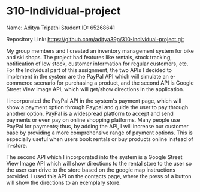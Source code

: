# 310-Individual-project

Name: Aditya Tripathi
Student ID: 65268641

Repository Link: https://github.com/aditya39p/310-Individual-project.git

My group members and I created an inventory management system for bike and ski shops. The project had features like rentals, stock tracking, notification of low stock, customer information for regular customers, etc. For the Individual part of this assignment, the two APIs I decided to implement in the system are the PayPal API which will simulate an e-commerce scenario for purchasing a product, and the second API is Google Street View Image API, which will get/show directions in the application. 

I incorporated the PayPal API in the system's payment page, which will show a payment option through Paypal and guide the user to pay through another option. PayPal is a widespread platform to accept and send payments or even pay on online shopping platforms. Many people use PayPal for payments; thus, by adding the API, I will increase our customer base by providing a more comprehensive range of payment options. This is especially useful when users book rentals or buy products online instead of in-store.

The second API which I incorporated into the system is a Google Street View Image API which will show directions to the rental store to the user so the user can drive to the store based on the google map instructions provided. I used this API on the contacts page, where the press of a button will show the directions to an exemplary store. 
